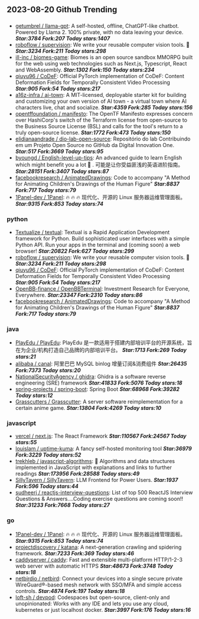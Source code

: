 ## 2023-08-20 Github Trending

### 
* [getumbrel / llama-gpt](https://github.com/getumbrel/llama-gpt): A self-hosted, offline, ChatGPT-like chatbot. Powered by Llama 2. 100% private, with no data leaving your device. ***Star:3784 Fork:207 Today stars:1407***
* [roboflow / supervision](https://github.com/roboflow/supervision): We write your reusable computer vision tools.
💜 ***Star:3234 Fork:211 Today stars:298***
* [ill-inc / biomes-game](https://github.com/ill-inc/biomes-game): Biomes is an open source sandbox MMORPG built for the web using web technologies such as Next.js, Typescript, React and WebAssembly. ***Star:1302 Fork:150 Today stars:234***
* [qiuyu96 / CoDeF](https://github.com/qiuyu96/CoDeF): Official PyTorch implementation of CoDeF: Content Deformation Fields for Temporally Consistent Video Processing ***Star:905 Fork:54 Today stars:217***
* [a16z-infra / ai-town](https://github.com/a16z-infra/ai-town): A MIT-licensed, deployable starter kit for building and customizing your own version of AI town - a virtual town where AI characters live, chat and socialize. ***Star:4359 Fork:285 Today stars:156***
* [opentffoundation / manifesto](https://github.com/opentffoundation/manifesto): The OpenTF Manifesto expresses concern over HashiCorp's switch of the Terraform license from open-source to the Business Source License (BSL) and calls for the tool's return to a truly open-source license. ***Star:1772 Fork:473 Today stars:150***
* [elidianaandrade / dio-lab-open-source](https://github.com/elidianaandrade/dio-lab-open-source): Repositório do lab Contribuindo em um Projeto Open Source no GitHub da Digital Innovation One. ***Star:517 Fork:3669 Today stars:95***
* [byoungd / English-level-up-tips](https://github.com/byoungd/English-level-up-tips): An advanced guide to learn English which might benefit you a lot
🎉
. 可能是让你受益匪浅的英语进阶指南。 ***Star:28151 Fork:3407 Today stars:87***
* [facebookresearch / AnimatedDrawings](https://github.com/facebookresearch/AnimatedDrawings): Code to accompany "A Method for Animating Children's Drawings of the Human Figure" ***Star:8837 Fork:717 Today stars:79***
* [1Panel-dev / 1Panel](https://github.com/1Panel-dev/1Panel): 🔥
🔥
🔥
现代化、开源的 Linux 服务器运维管理面板。 ***Star:9315 Fork:853 Today stars:74***

### python
* [Textualize / textual](https://github.com/Textualize/textual): Textual is a Rapid Application Development framework for Python. Build sophisticated user interfaces with a simple Python API. Run your apps in the terminal and (coming soon) a web browser! ***Star:20822 Fork:627 Today stars:299***
* [roboflow / supervision](https://github.com/roboflow/supervision): We write your reusable computer vision tools.
💜 ***Star:3234 Fork:211 Today stars:298***
* [qiuyu96 / CoDeF](https://github.com/qiuyu96/CoDeF): Official PyTorch implementation of CoDeF: Content Deformation Fields for Temporally Consistent Video Processing ***Star:905 Fork:54 Today stars:217***
* [OpenBB-finance / OpenBBTerminal](https://github.com/OpenBB-finance/OpenBBTerminal): Investment Research for Everyone, Everywhere. ***Star:23347 Fork:2310 Today stars:86***
* [facebookresearch / AnimatedDrawings](https://github.com/facebookresearch/AnimatedDrawings): Code to accompany "A Method for Animating Children's Drawings of the Human Figure" ***Star:8837 Fork:717 Today stars:79***

### java
* [PlayEdu / PlayEdu](https://github.com/PlayEdu/PlayEdu): PlayEdu 是一款适用于搭建内部培训平台的开源系统，旨在为企业/机构打造自己品牌的内部培训平台。 ***Star:1713 Fork:269 Today stars:21***
* [alibaba / canal](https://github.com/alibaba/canal): 阿里巴巴 MySQL binlog 增量订阅&消费组件 ***Star:26435 Fork:7373 Today stars:20***
* [NationalSecurityAgency / ghidra](https://github.com/NationalSecurityAgency/ghidra): Ghidra is a software reverse engineering (SRE) framework ***Star:41833 Fork:5076 Today stars:18***
* [spring-projects / spring-boot](https://github.com/spring-projects/spring-boot): Spring Boot ***Star:68968 Fork:39282 Today stars:12***
* [Grasscutters / Grasscutter](https://github.com/Grasscutters/Grasscutter): A server software reimplementation for a certain anime game. ***Star:13804 Fork:4269 Today stars:10***

### javascript
* [vercel / next.js](https://github.com/vercel/next.js): The React Framework ***Star:110567 Fork:24567 Today stars:55***
* [louislam / uptime-kuma](https://github.com/louislam/uptime-kuma): A fancy self-hosted monitoring tool ***Star:36979 Fork:3229 Today stars:52***
* [trekhleb / javascript-algorithms](https://github.com/trekhleb/javascript-algorithms): 📝
Algorithms and data structures implemented in JavaScript with explanations and links to further readings ***Star:173956 Fork:28588 Today stars:49***
* [SillyTavern / SillyTavern](https://github.com/SillyTavern/SillyTavern): LLM Frontend for Power Users. ***Star:1937 Fork:596 Today stars:44***
* [sudheerj / reactjs-interview-questions](https://github.com/sudheerj/reactjs-interview-questions): List of top 500 ReactJS Interview Questions & Answers....Coding exercise questions are coming soon!! ***Star:31233 Fork:7668 Today stars:27***

### go
* [1Panel-dev / 1Panel](https://github.com/1Panel-dev/1Panel): 🔥
🔥
🔥
现代化、开源的 Linux 服务器运维管理面板。 ***Star:9315 Fork:853 Today stars:74***
* [projectdiscovery / katana](https://github.com/projectdiscovery/katana): A next-generation crawling and spidering framework. ***Star:7233 Fork:369 Today stars:46***
* [caddyserver / caddy](https://github.com/caddyserver/caddy): Fast and extensible multi-platform HTTP/1-2-3 web server with automatic HTTPS ***Star:48673 Fork:3748 Today stars:18***
* [netbirdio / netbird](https://github.com/netbirdio/netbird): Connect your devices into a single secure private WireGuard®-based mesh network with SSO/MFA and simple access controls. ***Star:4874 Fork:197 Today stars:18***
* [loft-sh / devpod](https://github.com/loft-sh/devpod): Codespaces but open-source, client-only and unopinionated: Works with any IDE and lets you use any cloud, kubernetes or just localhost docker. ***Star:3997 Fork:176 Today stars:16***
